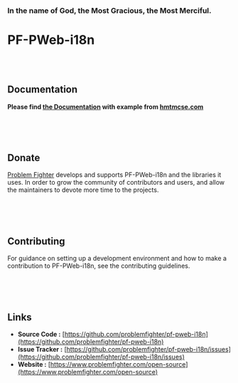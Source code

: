 ### In the name of God, the Most Gracious, the Most Merciful.

# PF-PWeb-i18n



<br/><br/>
## Documentation
**Please find [the Documentation]() with example from [hmtmcse.com]()**


<br/><br/><br/>
## Donate
[Problem Fighter](https://www.problemfighter.com/) develops and supports PF-PWeb-i18n and the libraries it uses. In order to grow
the community of contributors and users, and allow the maintainers to devote more time to the projects.


<br/><br/><br/>
## Contributing
For guidance on setting up a development environment and how to make a contribution to PF-PWeb-i18n, see the contributing guidelines.


<br/><br/><br/>
## Links
* **Source Code :** [https://github.com/problemfighter/pf-pweb-i18n](https://github.com/problemfighter/pf-pweb-i18n)
* **Issue Tracker :** [https://github.com/problemfighter/pf-pweb-i18n/issues](https://github.com/problemfighter/pf-pweb-i18n/issues)
* **Website :** [https://www.problemfighter.com/open-source](https://www.problemfighter.com/open-source)

